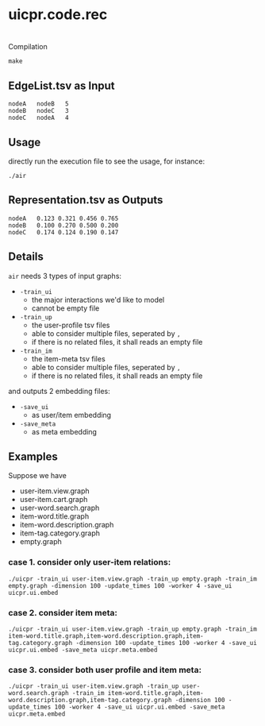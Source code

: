 # uicpr.code.rec

#
Compilation
```
make
```

## EdgeList.tsv as Input
```
nodeA   nodeB   5
nodeB   nodeC   3
nodeC   nodeA   4
```

## Usage
directly run the execution file to see the usage, for instance:
```
./air
```

## Representation.tsv as Outputs
```
nodeA   0.123 0.321 0.456 0.765
nodeB   0.100 0.270 0.500 0.200
nodeC   0.174 0.124 0.190 0.147
```

## Details
`air` needs 3 types of input graphs:
- `-train_ui`
    - the major interactions we'd like to model
    - cannot be empty file
- `-train_up`
    - the user-profile tsv files
    - able to consider multiple files, seperated by `,`
    - if there is no related files, it shall reads an empty file
- `-train_im`
    - the item-meta tsv files
    - able to consider multiple files, seperated by `,`
    - if there is no related files, it shall reads an empty file

and outputs 2 embedding files:
- `-save_ui`
    - as user/item embedding
- `-save_meta`
    - as meta embedding

## Examples
Suppose we have
- user-item.view.graph
- user-item.cart.graph
- user-word.search.graph
- item-word.title.graph
- item-word.description.graph
- item-tag.category.graph
- empty.graph

### case 1. consider only user-item relations:
```
./uicpr -train_ui user-item.view.graph -train_up empty.graph -train_im empty.graph -dimension 100 -update_times 100 -worker 4 -save_ui uicpr.ui.embed 
```

### case 2. consider item meta:
```
./uicpr -train_ui user-item.view.graph -train_up empty.graph -train_im item-word.title.graph,item-word.description.graph,item-tag.category.graph -dimension 100 -update_times 100 -worker 4 -save_ui uicpr.ui.embed -save_meta uicpr.meta.embed
```

### case 3. consider both user profile and item meta:
```
./uicpr -train_ui user-item.view.graph -train_up user-word.search.graph -train_im item-word.title.graph,item-word.description.graph,item-tag.category.graph -dimension 100 -update_times 100 -worker 4 -save_ui uicpr.ui.embed -save_meta uicpr.meta.embed
```
